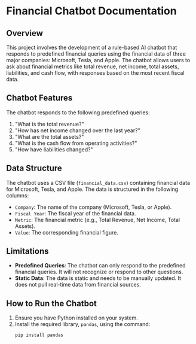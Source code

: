 # Financial Chatbot Documentation

## Overview
This project involves the development of a rule-based AI chatbot that responds to predefined financial queries using the financial data of three major companies: Microsoft, Tesla, and Apple. The chatbot allows users to ask about financial metrics like total revenue, net income, total assets, liabilities, and cash flow, with responses based on the most recent fiscal data.

## Chatbot Features
The chatbot responds to the following predefined queries:
1. "What is the total revenue?"
2. "How has net income changed over the last year?"
3. "What are the total assets?"
4. "What is the cash flow from operating activities?"
5. "How have liabilities changed?"

## Data Structure
The chatbot uses a CSV file (`financial_data.csv`) containing financial data for Microsoft, Tesla, and Apple. The data is structured in the following columns:
- `Company`: The name of the company (Microsoft, Tesla, or Apple).
- `Fiscal Year`: The fiscal year of the financial data.
- `Metric`: The financial metric (e.g., Total Revenue, Net Income, Total Assets).
- `Value`: The corresponding financial figure.

## Limitations
- **Predefined Queries**: The chatbot can only respond to the predefined financial queries. It will not recognize or respond to other questions.
- **Static Data**: The data is static and needs to be manually updated. It does not pull real-time data from financial sources.

## How to Run the Chatbot
1. Ensure you have Python installed on your system.
2. Install the required library, `pandas`, using the command:
   ```bash
   pip install pandas

